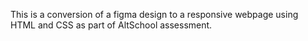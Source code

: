 This is a conversion of a figma design to a responsive webpage using HTML and CSS as part of AltSchool assessment.
